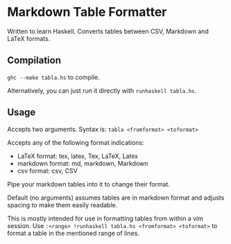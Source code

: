 # Markdown Table Formatter

Written to learn Haskell.
Converts tables between CSV, Markdown and LaTeX formats.

## Compilation

`ghc --make tabla.hs` to compile.

Alternatively, you can just run it directly with
`runhaskell tabla.hs`.

## Usage

Accepts two arguments. Syntax is:
`tabla <fromformat> <toformat>`

Accepts any of the following format indications:
- LaTeX format: tex, latex, Tex, LaTeX, Latex
- markdown format: md, markdown, Markdown
- csv format: csv, CSV

Pipe your markdown tables into it to change their format.

Default (no arguments) assumes tables are in markdown format and adjusts spacing to make them easily readable.

This is mostly intended for use in formatting tables from within a vim session.
Use `:<range> !runhaskell tabla.hs <fromformat> <toformat>` to format a table in the mentioned range of lines.
